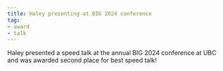 ```yaml
---
title: Haley presenting at BIG 2024 conference
tag: 
- award
- talk
---
```


Haley presented a speed talk at the annual BIG 2024 conference at UBC and was awarded second place for best speed talk!
